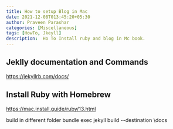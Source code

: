 ```yaml
---
title: How to setup Blog in Mac
date: 2021-12-08T013:45:20+05:30
author: Praveen Parashar
categories: [Miscellaneous]
tags: [HowTo, Jkeyll]
description:  Ho To Install ruby and blog in Mc book.
---
```

## Jeklly documentation and Commands

https://jekyllrb.com/docs/

## Install Ruby with Homebrew
<a href = "https://mac.install.guide/ruby/13.html" >https://mac.install.guide/ruby/13.html</a>


build in different folder 
bundle exec jekyll build --destination \docs
